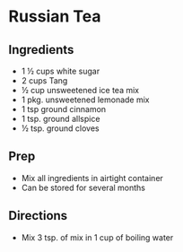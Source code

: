 # Russian Tea

## Ingredients

- 1 ½ cups white sugar
- 2 cups Tang
- ½ cup unsweetened ice tea mix
- 1 pkg. unsweetened lemonade mix
- 1 tsp ground cinnamon
- 1 tsp. ground allspice
- ½ tsp. ground cloves

## Prep

- Mix all ingredients in airtight container
- Can be stored for several months

## Directions

- Mix 3 tsp. of mix in 1 cup of boiling water
